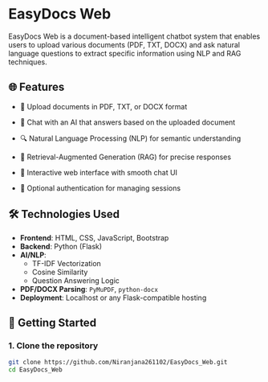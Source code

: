 # EasyDocs Web

EasyDocs Web is a document-based intelligent chatbot system that enables users to upload various documents (PDF, TXT, DOCX) and ask natural language questions to extract specific information using NLP and RAG techniques.

## 🌐 Features

- 📄 Upload documents in PDF, TXT, or DOCX format
 
- 🤖 Chat with an AI that answers based on the uploaded document
 
- 🔍 Natural Language Processing (NLP) for semantic understanding
 
- 🧠 Retrieval-Augmented Generation (RAG) for precise responses
 
- 💬 Interactive web interface with smooth chat UI
 
- 🔐 Optional authentication for managing sessions

## 🛠️ Technologies Used

- **Frontend**: HTML, CSS, JavaScript, Bootstrap
- **Backend**: Python (Flask)
- **AI/NLP**: 
  - TF-IDF Vectorization
  - Cosine Similarity
  - Question Answering Logic
- **PDF/DOCX Parsing**: `PyMuPDF`, `python-docx`
- **Deployment**: Localhost or any Flask-compatible hosting

## 🚀 Getting Started

### 1. Clone the repository

```bash
git clone https://github.com/Niranjana261102/EasyDocs_Web.git
cd EasyDocs_Web
